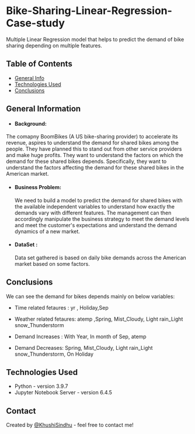 # Bike-Sharing-Linear-Regression-Case-study
Multiple Linear Regression model that helps to predict the demand of bike sharing depending on multiple features.

## Table of Contents
* [General Info](#general-information)
* [Technologies Used](#technologies-used)
* [Conclusions](#conclusions)

## General Information
- #### Background:
 The comapny BoomBikes (A US bike-sharing provider) to accelerate its revenue, aspires to understand the demand for shared bikes among the people. They have    planned this to stand out from other service providers and make huge profits.
 They want to understand the factors on which the demand for these shared bikes depends. Specifically, they want to understand the factors affecting the demand  for these shared bikes in the American market.
- #### Business Problem:
  We need to build a model to predict the demand for shared bikes with the available independent variables to understand how exactly the demands vary with       different features. The management can then accordingly manipulate the business strategy to meet the demand levels and meet the customer's expectations and understand the demand dynamics of a new market.  
- #### DataSet :
  Data set gathered is based on daily bike demands across the American market based on some factors.


## Conclusions
We can see the demand for bikes depends mainly on below variables:
- Time related fetaures : yr , Holiday,Sep
- Weather related fetaures: atemp ,Spring, Mist_Cloudy, Light rain_Light snow_Thunderstorm

- Demand Increases :
With Year, In month of Sep, atemp

- Demand Decreases:
Spring, Mist_Cloudy, Light rain_Light snow_Thunderstorm, On Holiday

## Technologies Used
- Python - version 3.9.7
- Jupyter Notebook Server - version 6.4.5

<!-- As the libraries versions keep on changing, it is recommended to mention the version of library used in this project -->


## Contact
Created by [@KhushiSindhu](https://github.com/KhushiSindhu) - feel free to contact me!

